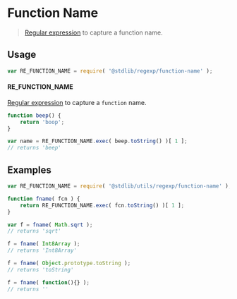 # Function Name

> [Regular expression][regexp] to capture a function name.


<section class="usage">

## Usage

``` javascript
var RE_FUNCTION_NAME = require( '@stdlib/regexp/function-name' );
```

#### RE_FUNCTION_NAME

[Regular expression][regexp] to capture a `function` name.

``` javascript
function beep() {
    return 'boop';
}

var name = RE_FUNCTION_NAME.exec( beep.toString() )[ 1 ];
// returns 'beep'
```

<!-- </usage> -->


<section class="examples">

## Examples

``` javascript
var RE_FUNCTION_NAME = require( '@stdlib/utils/regexp/function-name' );

function fname( fcn ) {
    return RE_FUNCTION_NAME.exec( fcn.toString() )[ 1 ];
}

var f = fname( Math.sqrt );
// returns 'sqrt'

f = fname( Int8Array );
// returns 'Int8Array'

f = fname( Object.prototype.toString );
// returns 'toString'

f = fname( function(){} );
// returns ''
```

<!-- </examples> -->


<section class="links">

[regexp]: https://developer.mozilla.org/en-US/docs/Web/JavaScript/Guide/Regular_Expressions

<!-- </links> -->
